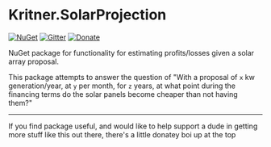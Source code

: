 # Kritner.SolarProjection

[![NuGet](https://img.shields.io/nuget/v/Kritner.SolarProjection.svg?style=flat)](https://www.nuget.org/packages/Kritner.SolarProjection/) [![Gitter](https://badges.gitter.im/Join%20Chat.svg)](https://gitter.im/Kritner-SolarProjection/Lobby#)
[![Donate](https://img.shields.io/badge/Donate-PayPal-green.svg)](https://paypal.me/RussellHammett)


NuGet package for functionality for estimating profits/losses given a solar array proposal.  

This package attempts to answer the question of "With a proposal of `x` kw generation/year, at `y` per month, for `z` years, at what point during the financing terms do the solar panels become cheaper than not having them?"

-----

If you find package useful, and would like to help support a dude in getting more stuff like this out there, there's a little donatey boi up at the top
